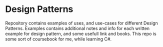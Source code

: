 # Design Patterns

Repository contains examples of uses, and use-cases for different Design Patterns.
Examples contains additional notes and info for each written example for design pattern, and some usefull link and books. 
This repo is some sort of coursebook for me, while learning C#.

